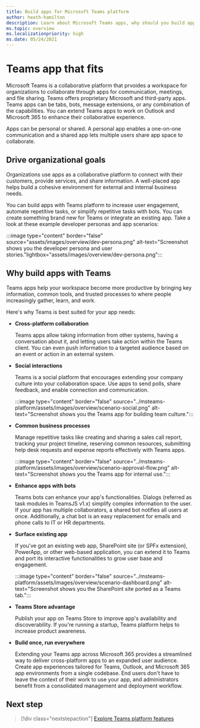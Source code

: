 ```yaml
---
title: Build apps for Microsoft Teams platform
author: heath-hamilton
description: Learn about Microsoft Teams apps, why should you build apps on Teams platform, and how Teams apps help meet business needs.
ms.topic: overview
ms.localizationpriority: high
ms.date: 05/24/2021
---
```

# Teams app that fits

Microsoft Teams is a collaborative platform that prvoides a workspace for organizations to collaborate through apps for communication, meetings, and file sharing. Teams offers proprietary Microsoft and third-party apps. Teams apps can be tabs, bots, message extensions, or any combination of the capabilities. You can extend Teams apps to work on Outlook and Microsoft 365 to enhance their collaborative experience.

Apps can be personal or shared. A personal app enables a one-on-one communication and a shared app lets multiple users share app space to collaborate.

## Drive organizational goals

Organizations use apps as a collaborative platform to connect with their customers, provide services, and share information. A well-placed app helps build a cohesive environment for external and internal business needs.

You can build apps with Teams platform to increase user engagement, automate repetitive tasks, or simplify repetitive tasks with bots. You can create something brand new for Teams or integrate an existing app. Take a look at these example developer personas and app scenarios:

:::image type="content" border="false" source="assets/images/overview/dev-persona.png" alt-text="Screenshot shows you the developer persona and user stories."lightbox="assets/images/overview/dev-persona.png":::

## Why build apps with Teams

Teams apps help your workspace become more productive by bringing key information, common tools, and trusted processes to where people increasingly gather, learn, and work.

Here's why Teams is best suited for your app needs:

* **Cross-platform collaboration**

    Teams apps allow taking information from other systems, having a conversation about it, and letting users take action within the Teams client. You can even push information to a targeted audience based on an event or action in an external system.

* **Social interactions**

    Teams is a social platform that encourages extending your company culture into your collaboration space. Use apps to send polls, share feedback, and enable connection and communication.

    :::image type="content" border="false" source="../msteams-platform/assets/images/overview/scenario-social.png" alt-text="Screenshot shows you the Teams app for building team culture.":::

* **Common business processes**

    Manage repetitive tasks like creating and sharing a sales call report, tracking your project timeline, reserving common resources, submitting help desk requests and expense reports effectively with Teams apps.

    :::image type="content" border="false" source="../msteams-platform/assets/images/overview/scenario-approval-flow.png" alt-text="Screenshot shows you the Teams app for internal use.":::

* **Enhance apps with bots**

    Teams bots can enhance your app's functionalities. Dialogs (referred as task modules in TeamsJS v1.x) simplify complex information to the user. If your app has multiple collaborators, a shared bot notifies all users at once. Additionally, a chat bot is an easy replacement for emails and phone calls to IT or HR departments.

* **Surface existing app**

    If you've got an existing web app, SharePoint site (or SPFx extension), PowerApp, or other web-based application, you can extend it to Teams and port its interactive functionalities to grow user base and engagement.

    :::image type="content" border="false" source="../msteams-platform/assets/images/overview/scenario-dashboard.png" alt-text="Screenshot shows you the SharePoint site ported as a Teams tab.":::

* **Teams Store advantage**

    Publish your app on Teams Store to improve app's availability and discoverability. If you're running a startup, Teams platform helps to increase product awareness.

* **Build once, run everywhere**

    Extending your Teams app across Microsoft 365 provides a streamlined way to deliver cross-platform apps to an expanded user audience. Create app experiences tailored for Teams, Outlook, and Microsoft 365 app environments from a single codebase. End users don't have to leave the context of their work to use your app, and administrators benefit from a consolidated management and deployment workflow.

## Next step

> [!div class="nextstepaction"]
> [Explore Teams platform features](overview-explore.md)
